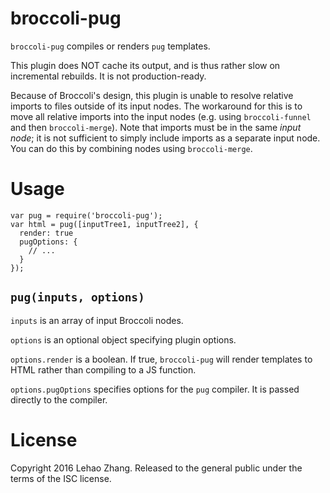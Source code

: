 # broccoli-pug

`broccoli-pug` compiles or renders `pug` templates.

This plugin does NOT cache its output, and is thus rather slow on incremental
rebuilds. It is not production-ready.

Because of Broccoli's design, this plugin is unable to resolve relative
imports to files outside of its input nodes. The workaround for this is to move
all relative imports into the input nodes (e.g. using `broccoli-funnel` and then
`broccoli-merge`). Note that imports must be in the same _input node_; it is not
sufficient to simply include imports as a separate input node. You can do this
by combining nodes using `broccoli-merge`.

# Usage
```
var pug = require('broccoli-pug');
var html = pug([inputTree1, inputTree2], {
  render: true
  pugOptions: {
    // ...
  }
});
```

## `pug(inputs, options)`
`inputs` is an array of input Broccoli nodes.

`options` is an optional object specifying plugin options.

`options.render` is a boolean. If true, `broccoli-pug` will render templates to
HTML rather than compiling to a JS function.

`options.pugOptions` specifies options for the `pug` compiler. It is passed
directly to the compiler.

# License
Copyright 2016 Lehao Zhang. Released to the general public under the terms of
the ISC license.
